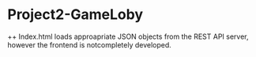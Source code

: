 # Project2-GameLoby

++ Index.html loads approapriate JSON objects from the REST API server, however the frontend is notcompletely developed.
